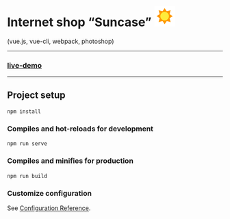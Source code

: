  # Internet shop “Suncase” ![logo](https://github.com/Aleksandr-JS-Developer/suncase/blob/main/public/favicons/new/6.png)
 
 (vue.js, vue-cli, webpack, photoshop)
 
---
### [live-demo](https://text-redactor.000webhostapp.com)
---
## Project setup
```
npm install
```

### Compiles and hot-reloads for development
```
npm run serve
```

### Compiles and minifies for production
```
npm run build
```

### Customize configuration
See [Configuration Reference](https://cli.vuejs.org/config/).
